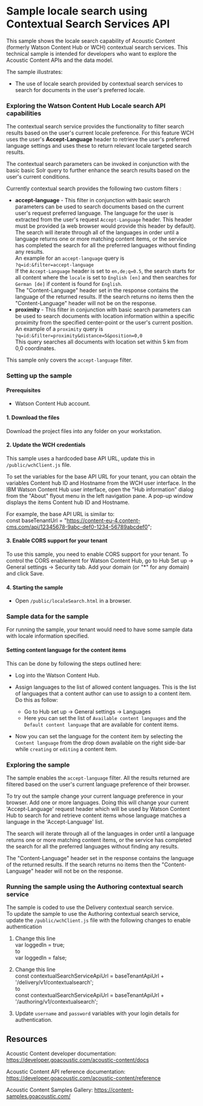 # Sample locale search using Contextual Search Services API

This sample shows the locale search capability of Acoustic Content (formerly Watson Content Hub or WCH) contextual search services. This technical sample is intended for developers who want to explore the Acoustic Content APIs and the data model.  

The sample illustrates:  
- The use of locale search provided by contextual search services to search for documents in the user's preferred locale.

### Exploring the Watson Content Hub Locale search API capabilities

The contextual search service provides the functionality to filter search results based on the user's current locale preference. For this feature WCH uses the user's **Accept-Language** header to retrieve the user's preferred language settings and uses these to return relevant locale targeted search results.  

The contextual search parameters can be invoked in conjunction with the basic basic Solr query to further enhance the search results based on the user's current conditions.  

Currently contextual search provides the following two custom filters :  
- **accept-language** - This filter in conjunction with basic search parameters can be used to search documents based on the current user's request preferred language.
The language for the user is extracted from the user's request `Accept-Language` header. This header must be provided (a web browser would provide this header by default).
The search will iterate through all of the languages in order until a language returns one or more matching content items, or the service has completed the search for all the preferred languages without finding any results.  
An example for an `accept-language` query is  
`?q=id:&filter=accept-language`  
If the `Accept-Language` header is set to `en,de;q=0.5`, the search starts for all content where the `locale` is set to `English [en]` and then searches for `German [de]` if content is found for `English`.  
The "Content-Language" header set in the response contains the language of the returned results. If the search returns no items then the "Content-Language" header will not be on the response.  
- **proximity** - This filter in conjunction with basic search parameters can be used to search documents with location information within a specific proximity from the specified center-point or the user's current position.  
An example of a `proximity` query is  
`?q=id:&filter=proximity&distance=5&position=0,0`  
This query searches all documents with location set within 5 km from 0,0 coordinates.  

This sample only covers the `accept-language` filter.

### Setting up the sample  

#### Prerequisites

- Watson Content Hub account.  

#### 1. Download the files

Download the project files into any folder on your workstation.  

#### 2. Update the WCH credentials

This sample uses a hardcoded base API URL, update this in `/public/wchClient.js` file.    

To set the variables for the base API URL for your tenant, you can obtain the variables Content hub ID and Hostname from the WCH user interface.
In the IBM Watson Content Hub user interface, open the "Hub information" dialog from the "About" flyout menu in the left navigation pane. A pop-up window displays the items Content hub ID and Hostname.  

For example, the base API URL is similar to:  
const baseTenantUrl = "https://content-eu-4.content-cms.com/api/12345678-9abc-def0-1234-56789abcdef0";

#### 3. Enable CORS support for your tenant

To use this sample, you need to enable CORS support for your tenant. To control the CORS enablement for Watson Content Hub, go to Hub Set up -> General settings -> Security tab. Add your domain (or "*" for any domain) and click Save.

#### 4. Starting the sample

- Open `/public/localeSearch.html` in a browser.

### Sample data for the sample

For running the sample, your tenant would need to have some sample data with locale information specified.

#### Setting content language for the content items

This can be done by following the steps outlined here:  

- Log into the Watson Content Hub.  

- Assign languages to the list of allowed content languages. This is the list of languages that a content author can use to assign to a content item. Do this as follow:  
    - Go to Hub set up -> General settings -> Languages  
    - Here you can set the list of `Available content languages` and the `Default content language` that are available for content items.  

- Now you can set the language for the content item by selecting the `Content language` from the drop down available on the right side-bar while `creating` or `editing` a content item.

### Exploring the sample
The sample enables the `accept-language` filter. All the results returned are filtered based on the user's current language preference of their browser.  

To try out the sample change your current language preference in your browser. Add one or more languages. Doing this will change your current 'Accept-Language' request header which will be used by Watson Content Hub to search for and retrieve content items whose language matches a language in the 'Accept-Language' list.  

The search will iterate through all of the languages in order until a language returns one or more matching content items, or the service has completed the search for all the preferred languages without finding any results.  

The "Content-Language" header set in the response contains the language of the returned results. If the search returns no items then the "Content-Language" header will not be on the response.

### Running the sample using the Authoring contextual search service  
The sample is coded to use the Delivery contextual search service.  
To update the sample to use the Authoring contextual search service, update the `/public/wchClient.js` file with the following changes to enable authentication  
1. Change this line  
var loggedIn = true;  
to  
var loggedIn = false;  

2. Change this line  
const contextualSearchServiceApiUrl = baseTenantApiUrl + '/delivery/v1/contextualsearch';  
to  
const contextualSearchServiceApiUrl = baseTenantApiUrl + '/authoring/v1/contextualsearch';  

3. Update `username` and `password` variables with your login details  for authentication.

## Resources

Acoustic Content developer documentation: https://developer.goacoustic.com/acoustic-content/docs

Acoustic Content API reference documentation: https://developer.goacoustic.com/acoustic-content/reference

Acoustic Content Samples Gallery: https://content-samples.goacoustic.com/

